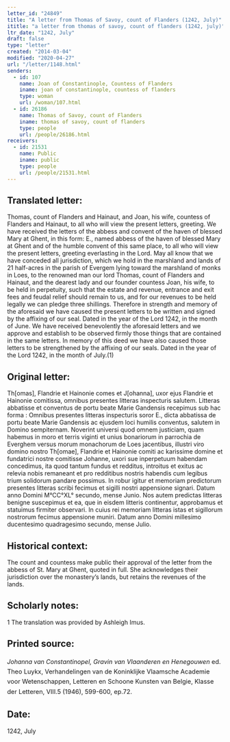 ```yaml
---
letter_id: "24849"
title: "A letter from Thomas of Savoy, count of Flanders (1242, July)"
ititle: "a letter from thomas of savoy, count of flanders (1242, july)"
ltr_date: "1242, July"
draft: false
type: "letter"
created: "2014-03-04"
modified: "2020-04-27"
url: "/letter/1148.html"
senders:
  - id: 107
    name: Joan of Constantinople, Countess of Flanders
    iname: joan of constantinople, countess of flanders
    type: woman
    url: /woman/107.html
  - id: 26186
    name: Thomas of Savoy, count of Flanders
    iname: thomas of savoy, count of flanders
    type: people
    url: /people/26186.html
receivers:
  - id: 21531
    name: Public
    iname: public
    type: people
    url: /people/21531.html
---
```

<h2> Translated letter:</h2>Thomas, count of Flanders and Hainaut, and Joan, his wife, countess of Flanders and Hainaut, to all who will view the present letters, greeting.
	We have received the letters of the abbess and convent of the haven of blessed Mary at Ghent, in this form:
	E., named abbess of the haven of blessed Mary at Ghent and of the humble convent of this same place, to all who will view the present letters, greeting everlasting in the Lord.  May all know that we have conceded all jurisdiction, which we hold in the marshland and lands of 21 half-acres in the parish of Evergem lying toward the marshland of monks in Loes, to the renowned man our lord Thomas, count of Flanders and Hainaut, and the dearest lady and our founder countess Joan, his wife, to be held in perpetuity, such that the estate and revenue, entrance and exit fees and feudal relief should remain to us, and for our revenues to be held legally we can pledge three shillings.  Therefore in strength and memory of the aforesaid we have caused the present letters to be written and signed by the affixing of our seal.   Dated in the year of the Lord 1242, in the month of June.
	We have received benevolently the aforesaid letters and we approve and establish to be observed firmly those things that are contained in the same letters.
	In memory of this deed we have also caused those letters to be strengthened by the affixing of our seals.
	Dated in the year of the Lord 1242, in the month of July.(1)
<h2 class="mt-4"> Original letter:</h2>Th[omas], Flandrie et Hainonie comes et J[ohanna], uxor ejus Flandrie et Hainonie comitissa, omnibus presentes litteras inspecturis salutem.
Litteras abbatisse et conventus de portu beate Marie Gandensis
recepimus sub hac forma :
Omnibus presentes litteras inspecturis soror E., dicta abbatissa de portu beate Marie Gandensis ac ejusdem loci humilis conventus, salutem in Domino sempiternam. Noverint universi quod omnem justiciam, quam habemus in moro et terris viginti et unius bonariorum  in parrochia de Everghem versus morum monachorum de Loes jacentibus, illustri viro domino nostro Th[omae], Flandrie et Hainonie comiti ac karissime domine et fundatrici nostre comitisse Johanne, uxori sue inperpetuum habendam concedimus, ita quod tantum fundus et redditus, introitus et exitus ac relevia nobis remaneant et pro redditibus nostris habendis cum legibus trium solidorum pandare possimus. In robur igitur et memoriam predictorum presentes litteras scribi fecimus et sigilli nostri appensione signari. Datum anno Domini M°CC°XL° secundo, mense Junio.
Nos autem predictas litteras benigne suscepimus et ea, que in eisdem litteris continentur, approbamus et statuimus firmiter observari.
In cuius rei memoriam litteras istas et sigillorum nostrorum fecimus appensione muniri.
Datum anno Domini millesimo ducentesimo quadragesimo secundo, mense Julio.
<h2 class="mt-4"> Historical context:</h2>The count and countess make public their approval of the letter from the abbess of St. Mary at Ghent, quoted in full.  She acknowledges their jurisdiction over the monastery’s lands, but retains the revenues of the lands.
<h2 class="mt-4"> Scholarly notes:</h2>1 The translation was provided by Ashleigh Imus.
<h2 class="mt-4"> Printed source:</h2><p><em>Johanna van Const</em><span style="font-size: 14.4444446563721px; line-height: 23.3333339691162px; background-color: transparent;"><em>antinopel, Gravin van Vlaanderen en Henegouwen</em> ed. Theo Luykx, Verhandelingen van de Koninklijke Vlaamsche Academie voor Wetenschappen, Letteren en Schoone Kunsten van Belgie, Klasse der Letteren, VIII.5 (1946), 599-600, ep.72.</span><span style="font-size: 14.4444446563721px; line-height: 1.5; background-color: transparent;"><br></span></p><h2 class="mt-4"> Date:</h2>1242, July